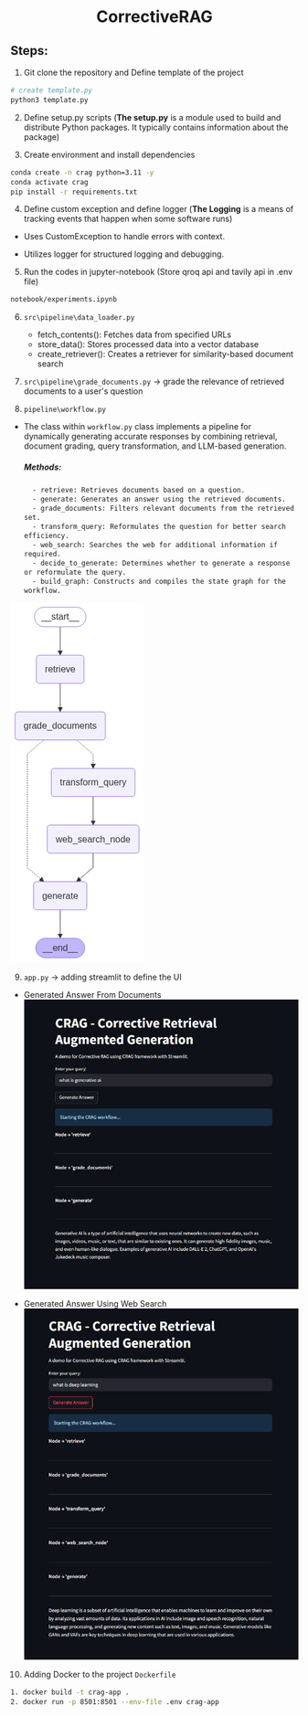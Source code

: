 <h1 align=center> CorrectiveRAG </h1>

## Steps:

1. Git clone the repository and Define template of the project

```bash
# create template.py
python3 template.py
```

2. Define setup.py scripts (**The setup.py** is a module used to build and distribute Python packages. It typically contains information about the package)


3. Create environment and install dependencies

```bash
conda create -n crag python=3.11 -y
conda activate crag
pip install -r requirements.txt
```

4. Define custom exception and define logger (**The Logging** is a means of tracking events that happen when some software runs) 
- Uses CustomException to handle errors with context.

- Utilizes logger for structured logging and debugging.

5. Run the codes in jupyter-notebook (Store qroq api and tavily api in .env file)
```bash
notebook/experiments.ipynb
```

6. `src\pipeline\data_loader.py`
    - fetch_contents(): Fetches data from specified URLs
    - store_data(): Stores processed data into a vector database
    - create_retriever(): Creates a retriever for similarity-based document search

7. `src\pipeline\grade_documents.py` -> grade the relevance of retrieved documents to a user's question

8. `pipeline\workflow.py`
- The class within `workflow.py` class implements a pipeline for dynamically generating accurate responses by combining retrieval, document grading, query transformation, and LLM-based generation.

    ##### Methods:
        - retrieve: Retrieves documents based on a question.
        - generate: Generates an answer using the retrieved documents.
        - grade_documents: Filters relevant documents from the retrieved set.
        - transform_query: Reformulates the question for better search efficiency.
        - web_search: Searches the web for additional information if required.
        - decide_to_generate: Determines whether to generate a response or reformulate the query.
        - build_graph: Constructs and compiles the state graph for the workflow.

![alt text](CRAG_LangGraph.png)

9. `app.py` -> adding streamlit to define the UI

- Generated Answer From Documents
![rag_gen](rag_gen.png)

- Generated Answer Using Web Search
![web_search](web_search.png)

10. Adding Docker to the project `Dockerfile`

```bash
1. docker build -t crag-app .
2. docker run -p 8501:8501 --env-file .env crag-app
```

